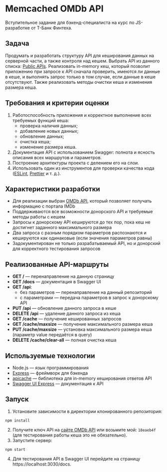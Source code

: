 
# Memcached OMDb API
Вступительное задание для бэкенд-специалиста на курс по JS-разработке от Т-Банк Финтеха.

## Задача
Продумать и разработать структуру API для кеширования данных на серверной части, а также контроля над кешем. Выбрать API из данного списка: [Public APIs](https://github.com/public-apis/public-apis#books-ov-file). Реализовать in-memory кеш, который позволит приложению при запросе к API сначала проверить, имеются ли данные в кеше, и выполнять запрос только в том случае, если данные в кеше отсутствуют. Также реализовать методы очистки кеша и изменения размера кеша.

## Требования и критерии оценки
1. Работоспособность приложения и корректное выполнение всех требуемых функций кеша:
   - проверка наличия данных;
   - добавление новых данных;
   - обновление данных;
   - очистка кеша;
   - изменение размера кеша.
2. Документация API с использованием Swagger: полнота и ясность описания всех маршрутов и параметров.
3. Построение архитектуры проекта с делением его на слои.
4. Использовать один из инструментов для проверки качества кода ([ESLint](https://eslint.org/), [Prettier](https://prettier.io/) и т. д.). 

## Характеристики разработки
- Для реализации выбран [OMDb API](https://omdbapi.com), который позволяет получать информацию с портала IMDb
- Поддерживаются все возможности донорского API и требуемые методы работы с кешем
- Запросы к донорскому API кешируются до тех пор, пока кеш не достигнет заданного максимального размера
- Два запроса с разным порядком параметров распознаются и кешируются как одинаковые (если значения параметров равны)
- Задокументирован не только разрабатываемый API, но и донорский для корректного тестирования запросов

## Реализованные API-маршруты
- **GET /** — перенаправление на данную страницу
- **GET /docs** — документация в Swagger UI
- **GET /api**:
  - без параметров — перенаправление на данный репозиторий
  - с параметрами — передача параметров в запрос к донорскому API
- **PUT /api** — обновление данного запроса в кеше
- **DELETE /api** — удаление данного запроса из кеша
- **GET /cache** — получение кешированных запросов
- **GET /cache/maxsize** — получение максимального размера кеша
- **PUT /cache/maxsize** — установка максимального размера кеша (параметр value передаётся в query)
- **DELETE /cache/clear-all** — полная очистка кеша

## Используемые технологии
- Node.js — язык программирования
- [Express](https://github.com/expressjs/express) — фреймворк для бэкенда
- [apicache](https://github.com/kwhitley/apicache) — библиотека для in-memory кеширования ответов API
- [Swagger UI Express](https://github.com/scottie1984/swagger-ui-express) — документация к API

## Запуск
1. Установите зависимости в директории клонированного репозитория:
```
npm install
```
2. Получите ключ API на [сайте OMDb API](https://www.omdbapi.com/) или возьмите мой: `18eaeb4f` (для тестирования работы кеша это не обязательно).
3. Запустите сервер:
```
npm start
```
4. Для тестирования API в Swagger UI перейдите на страницу https://localhost:3030/docs.